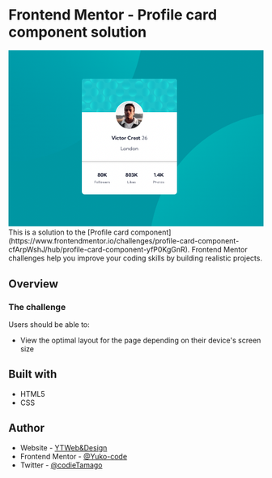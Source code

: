 # Frontend Mentor - Profile card component solution
<img src="https://github.com/Yuko-code/Yuko-code/blob/main/profile.png" width="900">
This is a solution to the [Profile card component](https://www.frontendmentor.io/challenges/profile-card-component-cfArpWshJ/hub/profile-card-component-yfP0KgGnR). Frontend Mentor challenges help you improve your coding skills by building realistic projects.

## Overview

### The challenge

Users should be able to:

- View the optimal layout for the page depending on their device's screen size


## Built with
- HTML5
- CSS

## Author

- Website - [YTWeb&Design](https://ytwebxdesign.com/)
- Frontend Mentor - [@Yuko-code](https://www.frontendmentor.io/profile/Yuko-code)
- Twitter - [@codieTamago](https://www.twitter.com/codieTamago)

